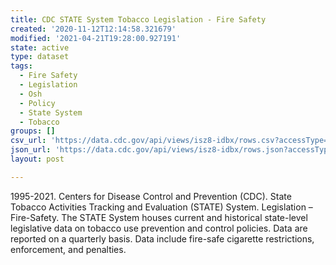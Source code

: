 ```yaml
---
title: CDC STATE System Tobacco Legislation - Fire Safety
created: '2020-11-12T12:14:58.321679'
modified: '2021-04-21T19:28:00.927191'
state: active
type: dataset
tags:
  - Fire Safety
  - Legislation
  - Osh
  - Policy
  - State System
  - Tobacco
groups: []
csv_url: 'https://data.cdc.gov/api/views/isz8-idbx/rows.csv?accessType=DOWNLOAD'
json_url: 'https://data.cdc.gov/api/views/isz8-idbx/rows.json?accessType=DOWNLOAD'
layout: post

---
```

1995-2021. Centers for Disease Control and Prevention (CDC). State Tobacco Activities Tracking and Evaluation (STATE) System. Legislation – Fire-Safety. The STATE System houses current and historical state-level legislative data on tobacco use prevention and control policies. Data are reported on a quarterly basis. Data include fire-safe cigarette restrictions, enforcement, and penalties.
